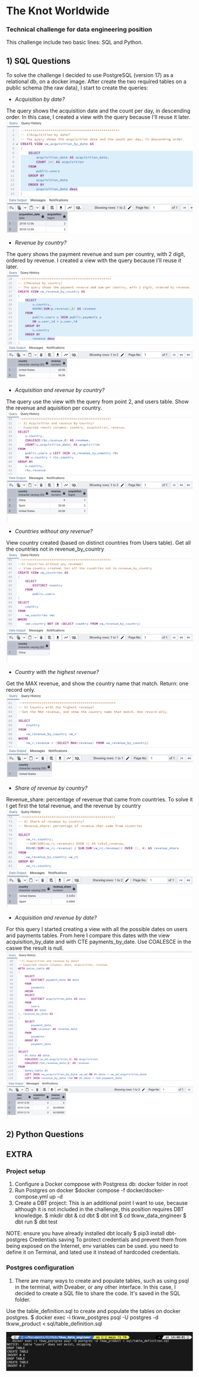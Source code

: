 # The Knot Worldwide
### Technical challenge for data engineering position

This challenge include two basic lines: SQL and Python.

## 1) SQL Questions 

To solve the challenge I decided to use PostgreSQL (version 17) as a relational db, on a docker image. 
After create the two required tables on a public schema (the raw data), I start to create the queries:

* *Acquisition by date?*

The query shows the acquisition date and the count per day, in descending order. In this case, I created a view with the query because I'll reuse it later.
![Alt text](images/sql_1_aquisition_date.png)

* *Revenue by country?*

The query shows the payment revenue and sum per country, with 2 digit, ordered by revenue. I created a view with the query because I'll reuse it later.
![Alt text](images/sql_2_revenue_country.png)

* *Acquisition and revenue by country?*

The query use the view with the query from point 2, and users table. Show the revenue and aquisition per country.
![Alt text](images/sql_3_revenue_country_aquisition.png)

* *Countries without any revenue?*

View country created (based on distinct countries from Users table). Get all the countries not in revenue_by_country
![Alt text](images/sql_4_revenue_without_country.png)

* *Country with the highest revenue?*

Get the MAX revenue, and show the country name that match. Return: one record only.
![Alt text](images/sql_5_highest_revenue.png)

* *Share of revenue by country?*

Revenue_share: percentage of revenue that came from countries. To solve it I get first the total revenue, and the revenue by country
![Alt text](images/sql_6_share_revenue.png)

* *Acquisition and revenue by date?*

For this query I started creating a view with all the possible dates on users and payments tables. From here I compare this dates with the view acquisition_by_date and with CTE payments_by_date. Use COALESCE in the caswe the result is null.
![Alt text](images/sql_7_acquisition_revenue_date.png)

## 2) Python Questions 


## EXTRA 
### Project setup
1) Configure a Docker comppose with Postgress db: docker folder in root
2) Run Postgres on docker 
    $docker compose -f docker/docker-compose.yml up -d
3) Create a DBT project: This is an additional point I want to use, because although it is not included in the challenge, this position requires DBT knowledge.
    $ mkdir dbt & cd dbt
    $ dbt init
    $ cd tkww_data_engineer
    $ dbt run
    $ dbt test

NOTE: ensure you have already installed dbt locally
    $ pip3 install dbt-postgres
Credentials saving
To protect credentials and prevent them from being exposed on the Internet, env variables can be used. you need to define it on Terminal, and lated use it instead of hardcoded credentials.

### Postgres configuration
1) There are many ways to create and populate tables, such as using psql in the terminal, with Dveaber, or any other interface. In this case, I decided to create a SQL file to share the code. It's saved in the SQL folder.

Use the table_definition.sql to create and populate the tables on docker postgres.
    $ docker exec -i tkww_postgres psql -U postgres -d tkww_product < sql/table_definition.sql

![Alt text](images/sql_create_populate.png)

